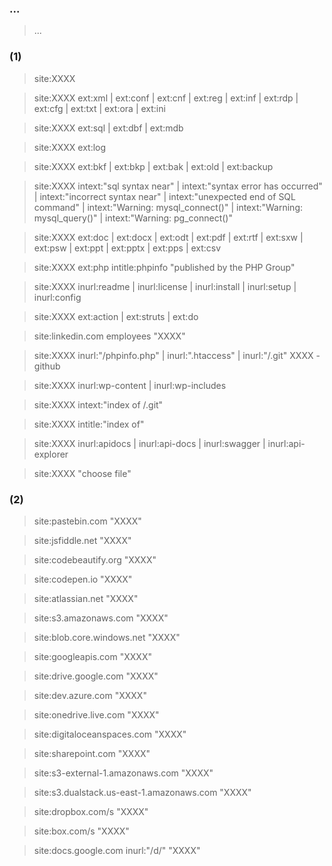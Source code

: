 ### ...

> ...

### (1)

> site:XXXX

> site:XXXX  ext:xml | ext:conf | ext:cnf | ext:reg | ext:inf | ext:rdp | ext:cfg | ext:txt | ext:ora | ext:ini

> site:XXXX  ext:sql | ext:dbf | ext:mdb

> site:XXXX  ext:log

> site:XXXX  ext:bkf | ext:bkp | ext:bak | ext:old | ext:backup

> site:XXXX  intext:"sql syntax near" | intext:"syntax error has occurred" | intext:"incorrect syntax near" | intext:"unexpected end of SQL command" | intext:"Warning: mysql_connect()" | intext:"Warning: mysql_query()" | intext:"Warning: pg_connect()"

> site:XXXX  ext:doc | ext:docx | ext:odt | ext:pdf | ext:rtf | ext:sxw | ext:psw | ext:ppt | ext:pptx | ext:pps | ext:csv

> site:XXXX  ext:php intitle:phpinfo "published by the PHP Group"

> site:XXXX  inurl:readme | inurl:license | inurl:install | inurl:setup | inurl:config

> site:XXXX  ext:action | ext:struts | ext:do

> site:linkedin.com employees "XXXX"

> site:XXXX  inurl:"/phpinfo.php" | inurl:".htaccess" | inurl:"/.git" XXXX -github

> site:XXXX  inurl:wp-content | inurl:wp-includes

> site:XXXX  intext:"index of /.git"

> site:XXXX  intitle:"index of"

> site:XXXX  inurl:apidocs | inurl:api-docs | inurl:swagger | inurl:api-explorer

> site:XXXX  "choose file"

### (2)

> site:pastebin.com "XXXX"

> site:jsfiddle.net "XXXX"

> site:codebeautify.org "XXXX"

> site:codepen.io "XXXX"

> site:atlassian.net "XXXX"

> site:s3.amazonaws.com "XXXX"

> site:blob.core.windows.net "XXXX"

> site:googleapis.com "XXXX"

> site:drive.google.com "XXXX"

> site:dev.azure.com "XXXX"

> site:onedrive.live.com "XXXX"

> site:digitaloceanspaces.com "XXXX"

> site:sharepoint.com "XXXX"

> site:s3-external-1.amazonaws.com "XXXX"

> site:s3.dualstack.us-east-1.amazonaws.com "XXXX"

> site:dropbox.com/s "XXXX"

> site:box.com/s "XXXX"

> site:docs.google.com inurl:"/d/" "XXXX"
